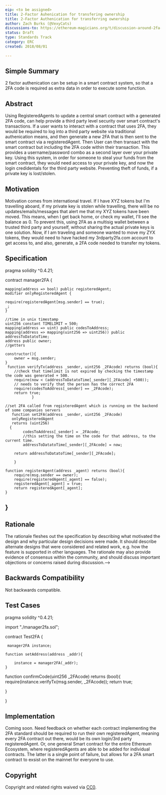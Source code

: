 ```yaml
---
eip: <to be assigned>
title: 2-Factor Auhenication for transfering ownership
title: 2-Factor Authenication for transferring ownership
author: Zach Burks (@VexyCats)
discussions-to: https://ethereum-magicians.org/t/discussion-around-2fa-implementation-within-smart-contracts/924
status: Draft
type: Standards Track
category: ERC
created: 2018/08/01
 
---
```


## Simple Summary


2 factor authenication can be setup in a smart contract system, so that a 2FA code is required as extra data in order to execute some function.

## Abstract

Using RegisteredAgents to update a central smart contract with a generated 2FA code, can help provide a third party level security over smart contract's transactions. If a user wants to interact with a contract that uses 2FA, they would be required to log into a third party website via traditional authenication means, and then generate a new 2FA that is then sent to the smart contract via a registeredAgent. Then User can then transact with the smart contract but including the 2FA code within their transaction. This provides a username/password combo as a second layer over your private key. Using this system, in order for someone to steal your funds from the smart contract, they would need access to your private key, and now the login credidentals for the third party website. Preventing theft of funds, if a private key is lost/stolen. 

## Motivation

Motivation comes from international travel. If I have XYZ tokens but I'm travelling aboard, if my private key is stolen while travelling, there will be no updates/emails/messages that alert me that my XYZ tokens have been moved. This means, when I get back home, or check my wallet, I'll see the balance as 0. To prevent this, using 2FA as a multisig wallet between a trusted third party and yourself, without sharing the actual private keys is one solution. Now, if I am traveling and someone wanted to move my ZYX tokens, they would need to have hacked my 3rdparty2fa.com account to get access to, and also, generate, a 2FA code needed to transfer my tokens. 

## Specification


   pragma solidity ^0.4.21;


   contract manager2FA {
    
    mapping(address => bool) public registeredAgent;
    modifier onlyRegisteredAgent {

    require(registeredAgent[msg.sender] == true);
    _;
    }
    
    //time in unix timestamp
    uint256 constant TIMELIMIT = 500;
    mapping(address => uint) public codesToAddress;    
    mapping(address => mapping(uint256 => uint256)) public addressToDatatoTime;
    address public owner;
    //getters
    
    constructor(){
        owner = msg.sender;
    }
     function verifyTx(address _sender, uint256 _2FAcode) returns (bool){
        //check that timelimit is not expired by checking the timestamp the code was generated + 500.
        require(now < (addressToDatatoTime[_sender][_2FAcode] +500));
        // needs to verify that the person has the correct 2FA
        require(codesToAddress[_sender] == _2FAcode);
        return true;
                }
    
    //set 2FA called from registeredAgent which is running on the backend of some companies servers
       function set2FA(address _sender, uint256 _2FAcode) 
       onlyRegisteredAgent 
       returns (uint256)  
      {
            codesToAddress[_sender] = _2FAcode;
            //this setting the time on the code for that address, to the current time. 
            addressToDatatoTime[_sender][_2FAcode] = now;
            
        return addressToDatatoTime[_sender][_2FAcode];
            
        }
    
    function registerAgent(address _agent) returns (bool){  
        require(msg.sender == owner);
        require(registeredAgent[_agent] == false);
        registeredAgent[_agent] = true;
        return registeredAgent[_agent];
    }
    
}
---
## Rationale

<!--The rationale fleshes out the specification by describing what motivated the design and why particular design decisions were made. It should describe alternate designs that were considered and related work, e.g. how the feature is supported in other languages. The rationale may also provide evidence of consensus within the community, and should discuss important objections or concerns raised during discussion.-->
The rationale fleshes out the specification by describing what motivated the design and why particular design decisions were made. It should describe alternate designs that were considered and related work, e.g. how the feature is supported in other languages. The rationale may also provide evidence of consensus within the community, and should discuss important objections or concerns raised during discussion.-->

## Backwards Compatibility

<!--All EIPs that introduce backwards incompatibilities must include a section describing these incompatibilities and their severity. The EIP must explain how the author proposes to deal with these incompatibilities. EIP submissions without a sufficient backwards compatibility treatise may be rejected outright.-->
Not backwards compatible. 

## Test Cases


   pragma solidity ^0.4.21;

   import "./manager2fa.sol";

   contract Test2FA {
    
    
     manager2FA instance;
    
    function setAddress(address _addr){
        
        instance = manager2FA(_addr);
    }
   function confirmCode(uint256 _2FAcode) returns (bool){
       require(instance.verifyTx(msg.sender, _2FAcode));
       return true;
       
   }
    
   }

## Implementation

Coming soon. Need feedback on whether each contract implementing the 2FA standard should be required to run their own registeredAgent, meaning every 2FA contract out there, would be its own login/3rd party registeredAgent. Or, one general Smart contract for the entire Ethereum Ecosystem, where registeredAgents are able to be added for individual contracts. The latter is a single point of failure, but allows for a 2FA smart contract to exsist on the mainnet for everyone to use. 

## Copyright
Copyright and related rights waived via [CC0](https://creativecommons.org/publicdomain/zero/1.0/).
